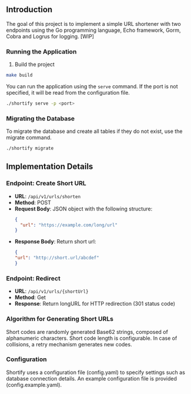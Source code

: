 ## Introduction

The goal of this project is to implement a simple URL shortener with two endpoints using the Go programming language, Echo framework, Gorm, Cobra and Logrus for logging. [WIP]

### Running the Application

1. Build the project
```sh
make build
```
You can run the application using the `serve` command. If the port is not specified, it will be read from the configuration file.
```sh
./shortify serve -p <port>
```

### Migrating the Database

To migrate the database and create all tables if they do not exist, use the migrate command.
```sh
./shortify migrate
```

## Implementation Details

### Endpoint: Create Short URL

- **URL**: `/api/v1/urls/shorten`
- **Method**: POST
- **Request Body**: JSON object with the following structure:
  ```json
  {
    "url": "https://example.com/long/url"
  }

- **Response Body**: Return short url:
  ```json
  {
  "url": "http://short.url/abcdef"
  }

### Endpoint: Redirect

- **URL**: `/api/v1/urls/{shortUrl}`
- **Method**: Get
- **Response**: Return longURL for HTTP redirection (301 status code)

### Algorithm for Generating Short URLs

Short codes are randomly generated Base62 strings, composed of alphanumeric characters. Short code length is configurable. In case of collisions, a retry mechanism generates new codes.

### Configuration
Shortify uses a configuration file (config.yaml) to specify settings such as database connection details. An example configuration file is provided (config.example.yaml).

